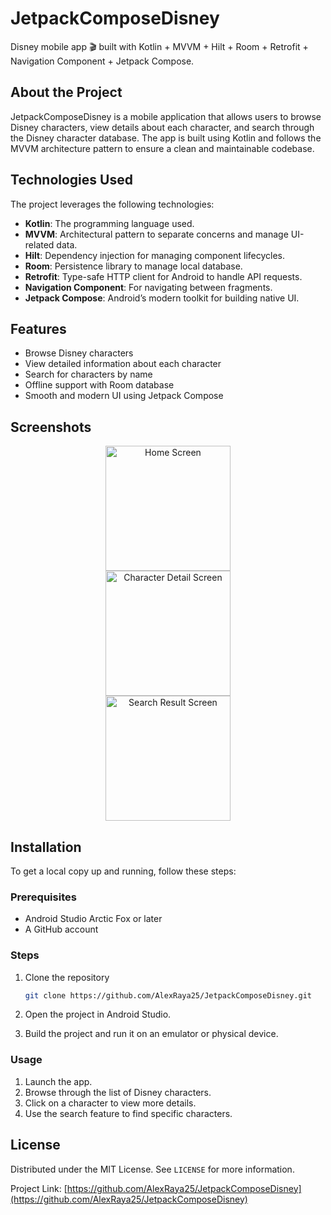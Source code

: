 # JetpackComposeDisney

Disney mobile app 🎬 built with Kotlin + MVVM + Hilt + Room + Retrofit + Navigation Component + Jetpack Compose.

## About the Project

JetpackComposeDisney is a mobile application that allows users to browse Disney characters, view details about each character, and search through the Disney character database. The app is built using Kotlin and follows the MVVM architecture pattern to ensure a clean and maintainable codebase.

## Technologies Used

The project leverages the following technologies:

- **Kotlin**: The programming language used.
- **MVVM**: Architectural pattern to separate concerns and manage UI-related data.
- **Hilt**: Dependency injection for managing component lifecycles.
- **Room**: Persistence library to manage local database.
- **Retrofit**: Type-safe HTTP client for Android to handle API requests.
- **Navigation Component**: For navigating between fragments.
- **Jetpack Compose**: Android’s modern toolkit for building native UI.

## Features

- Browse Disney characters
- View detailed information about each character
- Search for characters by name
- Offline support with Room database
- Smooth and modern UI using Jetpack Compose

## Screenshots

<p align="center"">
  <img src="https://github.com/AlexRaya25/JetpackComposeDisney/assets/130938805/ef6255cb-23b2-4659-b813-69fa61059f68" alt="Home Screen"  width="200" hspace="30"/>
  <img src="https://github.com/AlexRaya25/JetpackComposeDisney/assets/130938805/f665bd4a-e99f-4e21-a88c-7cbe98e7f099" alt="Character Detail Screen"  width="200" hspace="30"/>
  <img src="https://github.com/AlexRaya25/JetpackComposeDisney/assets/130938805/0d905b3c-48fd-48c8-aaa4-720eb9a03a68" alt="Search Result Screen"  width="200" hspace="30"/>
</p>

## Installation

To get a local copy up and running, follow these steps:

### Prerequisites

- Android Studio Arctic Fox or later
- A GitHub account

### Steps

1. Clone the repository

   ```sh
   git clone https://github.com/AlexRaya25/JetpackComposeDisney.git

3. Open the project in Android Studio.
4. Build the project and run it on an emulator or physical device.

### Usage

1. Launch the app.
2. Browse through the list of Disney characters.
3. Click on a character to view more details.
4. Use the search feature to find specific characters.

## License

Distributed under the MIT License. See `LICENSE` for more information.

Project Link: [https://github.com/AlexRaya25/JetpackComposeDisney](https://github.com/AlexRaya25/JetpackComposeDisney)

